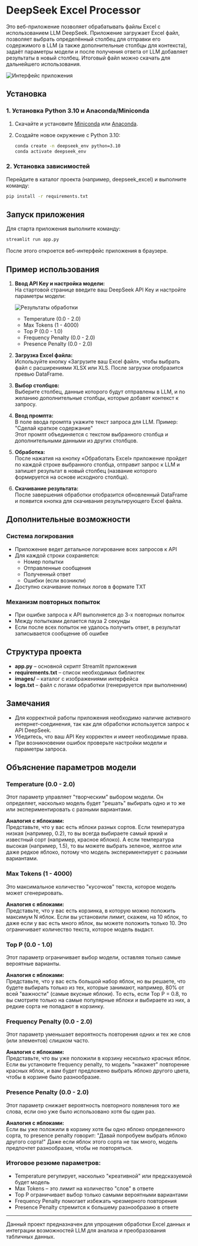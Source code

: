 # DeepSeek Excel Processor

Это веб-приложение позволяет обрабатывать файлы Excel с использованием LLM DeepSeek. Приложение загружает Excel файл, позволяет выбрать определённый столбец для отправки его содержимого в LLM (а также дополнительные столбцы для контекста), задаёт параметры модели и после получения ответа от LLM добавляет результаты в новый столбец. Итоговый файл можно скачать для дальнейшего использования.

![Интерфейс приложения](images/1.png)

## Установка

### 1. Установка Python 3.10 и Anaconda/Miniconda

1. Скачайте и установите [Miniconda](https://docs.conda.io/en/latest/miniconda.html) или [Anaconda](https://www.anaconda.com/products/individual).

2. Создайте новое окружение с Python 3.10:

   ```bash
   conda create -n deepseek_env python=3.10
   conda activate deepseek_env
   ```

### 2. Установка зависимостей

Перейдите в каталог проекта (например, deepseek_excel) и выполните команду:

```bash
pip install -r requirements.txt
```

## Запуск приложения

Для старта приложения выполните команду:

```bash
streamlit run app.py
```

После этого откроется веб-интерфейс приложения в браузере.

## Пример использования

1. **Ввод API Key и настройка модели:**  
   На стартовой странице введите ваш DeepSeek API Key и настройте параметры модели:
   
   ![Результаты обработки](images/2.png)

   - Temperature (0.0 - 2.0)
   - Max Tokens (1 - 4000)
   - Top P (0.0 - 1.0)
   - Frequency Penalty (0.0 - 2.0)
   - Presence Penalty (0.0 - 2.0)

2. **Загрузка Excel файла:**  
   Используйте кнопку «Загрузите ваш Excel файл», чтобы выбрать файл с расширениями XLSX или XLS. После загрузки отобразится превью DataFrame.

3. **Выбор столбцов:**  
   Выберите столбец, данные которого будут отправлены в LLM, и по желанию дополнительные столбцы, которые добавят контекст к запросу.

4. **Ввод промпта:**  
   В поле ввода промпта укажите текст запроса для LLM. Пример:  
   "Сделай краткое содержание"  
   Этот промпт объединяется с текстом выбранного столбца и дополнительными данными из других столбцов.

5. **Обработка:**  
   После нажатия на кнопку «Обработать Excel» приложение пройдет по каждой строке выбранного столбца, отправит запрос к LLM и запишет результат в новый столбец (название которого формируется на основе исходного столбца).

6. **Скачивание результата:**  
   После завершения обработки отобразится обновленный DataFrame и появится кнопка для скачивания результирующего Excel файла.

## Дополнительные возможности

### Система логирования
- Приложение ведет детальное логирование всех запросов к API
- Для каждой строки сохраняется:
  - Номер попытки
  - Отправленные сообщения
  - Полученный ответ
  - Ошибки (если возникли)
- Доступно скачивание полных логов в формате TXT

### Механизм повторных попыток
- При ошибке запроса к API выполняется до 3-х повторных попыток
- Между попытками делается пауза 2 секунды
- Если после всех попыток не удалось получить ответ, в результат записывается сообщение об ошибке

## Структура проекта

- **app.py** – основной скрипт Streamlit приложения
- **requirements.txt** – список необходимых библиотек
- **images/** – каталог с изображениями интерфейса
- **logs.txt** – файл с логами обработки (генерируется при выполнении)

## Замечания

- Для корректной работы приложения необходимо наличие активного интернет-соединения, так как для обработки используется запрос к API DeepSeek.
- Убедитесь, что ваш API Key корректен и имеет необходимые права.
- При возникновении ошибок проверьте настройки модели и параметры запроса.

## Объяснение параметров модели

### Temperature (0.0 - 2.0)
Этот параметр управляет "творческим" выбором модели. Он определяет, насколько модель будет "решать" выбирать одно и то же или экспериментировать с разными вариантами.

**Аналогия с яблоками:**  
Представьте, что у вас есть яблоки разных сортов. Если температура низкая (например, 0.2), то вы всегда выбираете самый яркий и известный сорт (например, красное яблоко). А если температура высокая (например, 1.5), то вы можете выбрать зеленое, желтое или даже редкое яблоко, потому что модель экспериментирует с разными вариантами.

### Max Tokens (1 - 4000)
Это максимальное количество "кусочков" текста, которое модель может сгенерировать.

**Аналогия с яблоками:**  
Представьте, что у вас есть корзинка, в которую можно положить максимум N яблок. Если вы установили лимит, скажем, на 10 яблок, то даже если у вас есть много яблок, вы можете положить только 10. Это ограничивает количество текста, которое модель выдаст.

### Top P (0.0 - 1.0)
Этот параметр ограничивает выбор модели, оставляя только самые вероятные варианты.

**Аналогия с яблоками:**  
Представьте, что у вас есть большой набор яблок, но вы решаете, что будете выбирать только из тех, которые занимают, например, 80% от всей "важности" (самые вкусные яблоки). То есть, если Top P = 0.8, то вы смотрите только на самые популярные яблоки и выбираете из них, а редкие сорта не попадают в корзинку.

### Frequency Penalty (0.0 - 2.0)
Этот параметр уменьшает вероятность повторения одних и тех же слов (или элементов) слишком часто.

**Аналогия с яблоками:**  
Представьте, что вы уже положили в корзину несколько красных яблок. Если вы установите frequency penalty, то модель "накажет" повторение красных яблок, и вам будет предложено выбрать яблоко другого цвета, чтобы в корзине было разнообразие.

### Presence Penalty (0.0 - 2.0)
Этот параметр снижает вероятность повторного появления того же слова, если оно уже было использовано хотя бы один раз.

**Аналогия с яблоками:**  
Если вы уже положили в корзину хотя бы одно яблоко определенного сорта, то presence penalty говорит: "Давай попробуем выбрать яблоко другого сорта!" Даже если яблок этого сорта не так много, модель предпочтет разнообразие, чтобы не повторяться.

### Итоговое резюме параметров:
- Temperature регулирует, насколько "креативной" или предсказуемой будет модель
- Max Tokens – это лимит на количество "слов" в ответе
- Top P ограничивает выбор только самыми вероятными вариантами
- Frequency Penalty помогает избежать чрезмерного повторения
- Presence Penalty стремится к большему разнообразию в ответе

---
Данный проект предназначен для упрощения обработки Excel данных и интеграции возможностей LLM для анализа и преобразования табличных данных.


